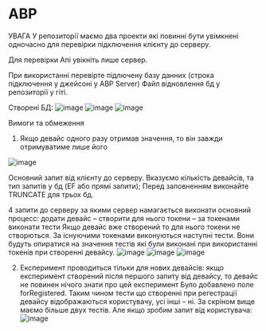 # ABP
УВАГА
У репозиторії маємо два проекти які повинні бути увімкнені одночасно для перевірки підключення клієнту до серверу.

Для перевірки Апі увікніть лише сервер.

При використанні перевірте підлючену базу данних (строка підключення у джейсоні у ABP Server)
Файл відновлення бд у репозиторії у гіті.

Cтворені БД:
 ![image](https://github.com/Desken-van/ABP/assets/79146520/ef3273e9-e3be-4fe3-b3a3-0c9f3b578ee4)
 ![image](https://github.com/Desken-van/ABP/assets/79146520/e5376d8e-b4c0-4b3c-8487-31adbabb59e3)
 ![image](https://github.com/Desken-van/ABP/assets/79146520/213c2b82-2e9c-43f1-ae4b-286622b657f9)

Вимоги та обмеження
1.	Якщо девайс одного разу отримав значення, то він завжди отримуватиме лише його
   
 ![image](https://github.com/Desken-van/ABP/assets/79146520/d73b5319-8583-4df3-8cd3-bcd1673816dc)

 Основний запит від клієнту до серверу. Вказуємо кількість девайсів, та тип запитів у бд (EF або прямі запити);
 Перед заповненням виконайте TRUNCATE для трьох бд. 

4 запити до серверу за якими сервер намагається виконати основний процесс:
додати девайс – створити для нього токени – за токенами виконати тести
Якщо девайс вже створений то для нього токени не створються. За існуючими токенами виконуються наступні тести. Вони будуть опиратися на значення тестів які були виконані при використанні токенів при створенні девайсу.
![image](https://github.com/Desken-van/ABP/assets/79146520/96754ba9-e822-47e6-9aba-0ff1530b2eb9)
![image](https://github.com/Desken-van/ABP/assets/79146520/794ec09a-68ad-4d3e-9005-8f23242d9807)
![image](https://github.com/Desken-van/ABP/assets/79146520/f64ead6c-2c09-4ff2-a0c0-62b5e3dcedeb)


2.	Експеримент проводиться тільки для нових девайсів: якщо експеримент створений після       першого запиту від девайсу, то девайс не повинен нічого знати про цей експеримент
Було добавлено поле forRegistered. Таким чином тести що створенні при регестрації девайсу відображаються користувачу, усі інші – ні. За скріном вище маємо більше двух тестів. Але якщо зробим запит від користувача:
 ![image](https://github.com/Desken-van/ABP/assets/79146520/c23656a3-ed24-4228-8a5d-2a00a7faeb65)



